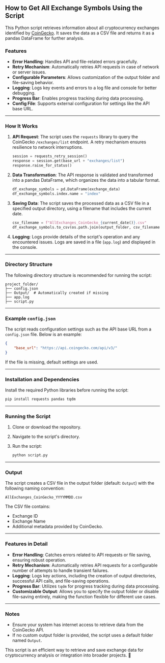 ## How to Get All Exchange Symbols Using the Script

This Python script retrieves information about all cryptocurrency exchanges identified by [CoinGecko](https://www.coingecko.com/en). It saves the data as a CSV file and returns it as a pandas DataFrame for further analysis.

### Features
- **Error Handling**: Handles API and file-related errors gracefully.
- **Retry Mechanism**: Automatically retries API requests in case of network or server issues.
- **Configurable Parameters**: Allows customization of the output folder and file-saving behavior.
- **Logging**: Logs key events and errors to a log file and console for better debugging.
- **Progress Bar**: Enables progress tracking during data processing.
- **Config File**: Supports external configuration for settings like the API base URL.

---

### How It Works

1. **API Request**: 
   The script uses the `requests` library to query the CoinGecko `/exchanges/list` endpoint. A retry mechanism ensures resilience to network interruptions.

   ```python
   session = requests_retry_session()
   response = session.get(base_url + "exchanges/list")
   response.raise_for_status()
   ```

2. **Data Transformation**: 
   The API response is validated and transformed into a pandas DataFrame, which organizes the data into a tabular format.

   ```python
   df_exchange_symbols = pd.DataFrame(exchange_data)
   df_exchange_symbols.index.name = "index"
   ```

3. **Saving Data**: 
   The script saves the processed data as a CSV file in a specified output directory, using a filename that includes the current date.

   ```python
   csv_filename = f"AllExchanges_CoinGecko_{current_date()}.csv"
   df_exchange_symbols.to_csv(os.path.join(output_folder, csv_filename), index=False)
   ```

4. **Logging**: 
   Logs provide details of the script's operation and any encountered issues. Logs are saved in a file (`app.log`) and displayed in the console.

---

### Directory Structure

The following directory structure is recommended for running the script:

```
project_folder/
├── config.json
├── Output/  # Automatically created if missing
├── app.log
├── script.py
```

---

### Example `config.json`

The script reads configuration settings such as the API base URL from a `config.json` file. Below is an example:

```json
{
    "base_url": "https://api.coingecko.com/api/v3/"
}
```

If the file is missing, default settings are used.

---

### Installation and Dependencies

Install the required Python libraries before running the script:

```bash
pip install requests pandas tqdm
```

---

### Running the Script

1. Clone or download the repository.
2. Navigate to the script's directory.
3. Run the script:

   ```bash
   python script.py
   ```

---

### Output

The script creates a CSV file in the output folder (default: `Output`) with the following naming convention:

`AllExchanges_CoinGecko_YYYYMMDD.csv`

The CSV file contains:
- Exchange ID
- Exchange Name
- Additional metadata provided by CoinGecko.

---

### Features in Detail

- **Error Handling**: Catches errors related to API requests or file saving, ensuring robust operation.
- **Retry Mechanism**: Automatically retries API requests for a configurable number of attempts to handle transient failures.
- **Logging**: Logs key actions, including the creation of output directories, successful API calls, and file-saving operations.
- **Progress Bar**: Utilizes `tqdm` for progress tracking during data processing.
- **Customizable Output**: Allows you to specify the output folder or disable file-saving entirely, making the function flexible for different use cases.

---

### Notes

- Ensure your system has internet access to retrieve data from the CoinGecko API.
- If no custom output folder is provided, the script uses a default folder named `Output`.

This script is an efficient way to retrieve and save exchange data for cryptocurrency analysis or integration into broader projects. 🚀

